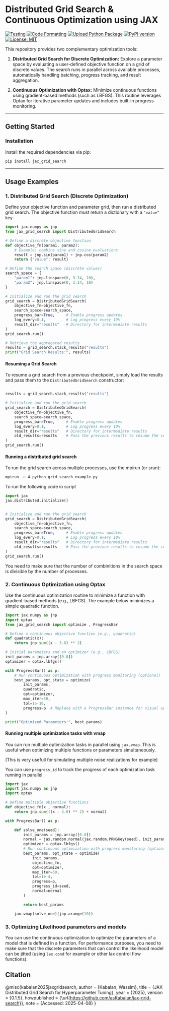# Distributed Grid Search & Continuous Optimization using JAX

[![Testing](https://github.com/ASKabalan/jax-grid-search/actions/workflows/tests.yml/badge.svg)](https://github.com/ASKabalan/jax-grid-search/actions/workflows/tests.yml)
[![Code Formatting](https://github.com/ASKabalan/jax-grid-search/actions/workflows/formatting.yml/badge.svg)](https://github.com/ASKabalan/jax-grid-search/actions/workflows/formatting.yml)
[![Upload Python Package](https://github.com/ASKabalan/jax-grid-search/actions/workflows/python-publish.yml/badge.svg)](https://github.com/ASKabalan/jax-grid-search/actions/workflows/python-publish.yml)
[![PyPI version](https://badge.fury.io/py/jax-grid-search.svg)](https://badge.fury.io/py/jax-grid-search)
[![License: MIT](https://img.shields.io/badge/License-MIT-yellow.svg)](https://opensource.org/licenses/MIT)

This repository provides two complementary optimization tools:

1. **Distributed Grid Search for Discrete Optimization:**
   Explore a parameter space by evaluating a user-defined objective function on a grid of discrete values. The search runs in parallel across available processes, automatically handling batching, progress tracking, and result aggregation.

2. **Continuous Optimization with Optax:**
   Minimize continuous functions using gradient-based methods (such as LBFGS). This routine leverages Optax for iterative parameter updates and includes built-in progress monitoring.

---

## Getting Started

### Installation

Install the required dependencies via pip:

```bash
pip install jax_grid_search
```

---

## Usage Examples

### 1. Distributed Grid Search (Discrete Optimization)

Define your objective function and parameter grid, then run a distributed grid search. The objective function must return a dictionary with a `"value"` key.

```python
import jax.numpy as jnp
from jax_grid_search import DistributedGridSearch

# Define a discrete objective function
def objective_fn(param1, param2):
    # Example: combine sine and cosine evaluations
    result = jnp.sin(param1) + jnp.cos(param2)
    return {"value": result}

# Define the search space (discrete values)
search_space = {
    "param1": jnp.linspace(0, 3.14, 10),
    "param2": jnp.linspace(0, 3.14, 10)
}

# Initialize and run the grid search
grid_search = DistributedGridSearch(
    objective_fn=objective_fn,
    search_space=search_space,
    progress_bar=True,     # Enable progress updates
    log_every=0.1,         # Log progress every 10%
    result_dir="results"   # Directory for intermediate results
)
grid_search.run()

# Retrieve the aggregated results
results = grid_search.stack_results("results")
print("Grid Search Results:", results)
```

#### Resuming a Grid Search

To resume a grid search from a previous checkpoint, simply load the results and pass them to the `DistributedGridSearch` constructor:

```python

results = grid_search.stack_results("results")

# Initialize and run the grid search
grid_search = DistributedGridSearch(
    objective_fn=objective_fn,
    search_space=search_space,
    progress_bar=True,     # Enable progress updates
    log_every=0.1,         # Log progress every 10%
    result_dir="results"   # Directory for intermediate results
    old_results=results    # Pass the previous results to resume the search
)
grid_search.run()
```

#### Running a distributed grid search

To run the grid search across multiple processes, use the mpirun (or srun):

```bash
mpirun -n 4 python grid_search_example.py
```

To run the following code in script

```python
import jax
jax.distributed.initialize()


# Initialize and run the grid search
grid_search = DistributedGridSearch(
    objective_fn=objective_fn,
    search_space=search_space,
    progress_bar=True,     # Enable progress updates
    log_every=0.1,         # Log progress every 10%
    result_dir="results"   # Directory for intermediate results
    old_results=results    # Pass the previous results to resume the search
)
grid_search.run()
```

You need to make sure that the number of combinitions in the search space is divisible by the number of processes.


### 2. Continuous Optimization using Optax

Use the continuous optimization routine to minimize a function with gradient-based methods (e.g., LBFGS). The example below minimizes a simple quadratic function.

```python
import jax.numpy as jnp
import optax
from jax_grid_search import optimize , ProgressBar

# Define a continuous objective function (e.g., quadratic)
def quadratic(x):
    return jnp.sum((x - 3.0) ** 2)

# Initial parameters and an optimizer (e.g., LBFGS)
init_params = jnp.array([0.0])
optimizer = optax.lbfgs()

with ProgressBar() as p:
    # Run continuous optimization with progress monitoring (optional)
    best_params, opt_state = optimize(
        init_params,
        quadratic,
        opt=optimizer,
        max_iter=50,
        tol=1e-10,
        progress=p  # Replace with a ProgressBar instance for visual updates if desired
)

print("Optimized Parameters:", best_params)
```

#### Running multiple optimization tasks with vmap

You can run multiple optimization tasks in parallel using `jax.vmap`. This is useful when optimizing multiple functions or parameters simultaneously.

(This is very usefull for simulating multiple noise realizations for example)

You can use `progress_id` to track the progress of each optimization task running in parallel.

```python
import jax
import jax.numpy as jnp
import optax

# Define multiple objective functions
def objective_fn(x , normal):
    return jnp.sum(((x - 3.0) ** 2) + normal)

with ProgressBar() as p:

    def solve_one(seed):
        init_params = jnp.array([0.0])
        normal = jax.random.normal(jax.random.PRNGKey(seed), init_params.shape)
        optimizer = optax.lbfgs()
        # Run continuous optimization with progress monitoring (optional)
        best_params, opt_state = optimize(
            init_params,
            objective_fn,
            opt=optimizer,
            max_iter=50,
            tol=1e-4,
            progress=p,
            progress_id=seed,
            normal=normal
        )

        return best_params

    jax.vmap(solve_one)(jnp.arange(10))

```
### 3. Optimizing Likelihood parameters and models

You can use the continuous optimization to optimize the parameters of a model that is defined in a function.
For performance purposes, you need to make sure that the discrete parameters that can control the likelihood model can be jitted (using `lax.cond` for example or other lax control flow functions).


## Citation

@misc{kabalan2025jaxgridsearch,
  author       = {Kabalan, Wassim},
  title        = {JAX Distributed Grid Search for Hyperparameter Tuning},
  year         = {2025},
  version      = {0.1.5},
  howpublished = {\url{https://github.com/asKabalan/jax-grid-search}},
  note         = {Accessed: 2025-04-08}
}
